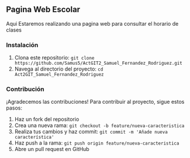 ## Pagina Web Escolar
Aqui Estaremos realizando una pagina web para consultar el horario de clases


### Instalación
1. Clona este repositorio: `git clone https://github.com/Samus5/ActGIT2_Samuel_Fernandez_Rodriguez.git`
2. Navega al directorio del proyecto: `cd Act2GIT_Samuel_Fernandez_Rodriguez`


### Contribución
¡Agradecemos las contribuciones! Para contribuir al proyecto, sigue estos pasos:
1. Haz un fork del repositorio
2. Crea una nueva rama: `git checkout -b feature/nueva-caracteristica`
3. Realiza tus cambios y haz commit: `git commit -m 'Añade nueva característica'`
4. Haz push a la rama: `git push origin feature/nueva-caracteristica`
5. Abre un pull request en GitHub
